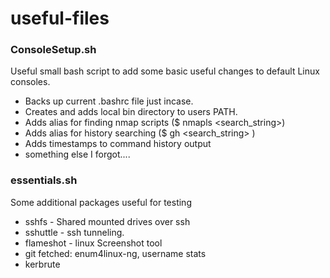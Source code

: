 # useful-files

### ConsoleSetup.sh
Useful small bash script to add some basic useful changes to default Linux consoles.
- Backs up current .bashrc file just incase.
- Creates and adds local bin directory to users PATH.
- Adds alias for finding nmap scripts ($ nmapls <search_string>)
- Adds alias for history searching ($ gh <search_string> )
- Adds timestamps to command history output 
- something else I forgot....

### essentials.sh
Some additional packages useful for testing
- sshfs - Shared mounted drives over ssh
- sshuttle - ssh tunneling.
- flameshot - linux Screenshot tool
- git fetched: enum4linux-ng, username stats
- kerbrute
